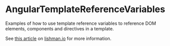 # AngularTemplateReferenceVariables

Examples of how to use template reference variables to reference DOM elements, 
components and directives in a template. 

See [this article](https://lishman.io/angular-template-reference-variables) on 
[lishman.io](https://lishman.io/) for more information.

